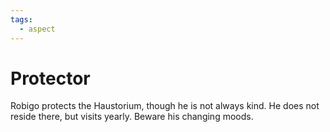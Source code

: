 ```yaml
---
tags:
  - aspect
---
```

# Protector
Robigo protects the Haustorium, though he is not always kind. He does not reside there, but visits yearly. Beware his changing moods.